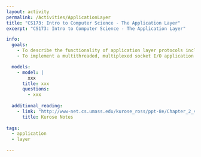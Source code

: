 ```yaml
---
layout: activity
permalink: /Activities/ApplicationLayer
title: "CS173: Intro to Computer Science - The Application Layer"
excerpt: "CS173: Intro to Computer Science - The Application Layer"

info:
  goals: 
    - To describe the functionality of application layer protocols including HTTP and SMTP
    - To implement a multithreaded, multiplexed socket I/O application that implements an application layer protocol

  models:
    - model: |
        xxx
      title: xxx
      questions:
        - xxx
        
  additional_reading:
    - link: "http://www-net.cs.umass.edu/kurose_ross/ppt-8e/Chapter_2_v8.1.pptx"
      title: Kurose Notes
          
tags:
  - application
  - layer
 
---
```


